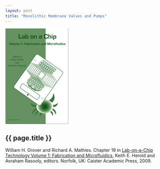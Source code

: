 ```yaml
---
layout: post
title: "Monolithic Membrane Valves and Pumps"
---
```


![](images/lab-on-a-chip_book_chapter.jpg)

{{ page.title }}
----------------

William H. Grover and Richard A. Mathies.  Chapter 19 in [Lab-on-a-Chip Technology Volume 1: Fabrication and Microfluidics](http://www.horizonpress.com/loc1), Keith E. Herold and Avraham Rasooly, editors.  Norfolk, UK:  Caister Academic Press, 2009.

